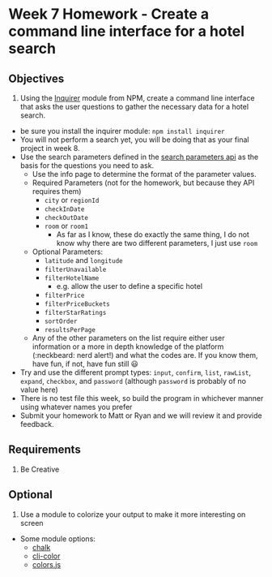 # Week 7 Homework - Create a command line interface for a hotel search

## Objectives
1. Using the [Inquirer](https://github.com/SBoudrias/Inquirer.js) module from NPM, create a command line interface that asks the user questions to gather the necessary data for a hotel search.
  - be sure you install the inquirer module: `npm install inquirer`
  - You will not perform a search yet, you will be doing that as your final project in week 8.
- Use the search parameters defined in the [search parameters api](https://www.expedia.com/static/mobile/APIConsole/DescribeObject.html?Object=com.expedia.www.mobile.ui.hotel.viewmodel.HotelSearchFields&type=parameterValue) as the basis for the questions you need to ask.
  - Use the info page to determine the format of the parameter values.
  - Required Parameters (not for the homework, but because they API requires them)
    - `city` or `regionId`
    - `checkInDate`
    - `checkOutDate`
    - `room` or `room1`
      - As far as I know, these do exactly the same thing, I do not know why there are two different parameters, I just use `room`
  - Optional Parameters:
    - `latitude` and `longitude`
    - `filterUnavailable`
    - `filterHotelName`
      - e.g. allow the user to define a specific hotel
    - `filterPrice`
    - `filterPriceBuckets`
    - `filterStarRatings`
    - `sortOrder`
    - `resultsPerPage`
  - Any of the other parameters on the list require either user information or a more in depth knowledge of the platform (:neckbeard: nerd alert!) and what the codes are. If you know them, have fun, if not, have fun still :smiley:
- Try and use the different prompt types: `input`, `confirm`, `list`, `rawList`, `expand`, `checkbox`, and `password` (although `password` is probably of no value here)
- There is no test file this week, so build the program in whichever manner using whatever names you prefer
- Submit your homework to Matt or Ryan and we will review it and provide feedback.

## Requirements
1. Be Creative

## Optional
1. Use a module to colorize your output to make it more interesting on screen
  - Some module options:
    - [chalk](https://github.com/chalk/chalk)
    - [cli-color](https://github.com/medikoo/cli-color)
    - [colors.js](https://github.com/Marak/colors.js)
